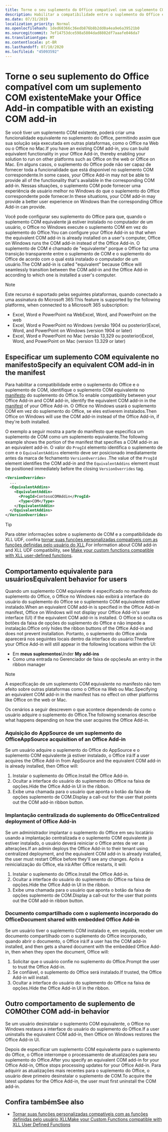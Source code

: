```yaml
---
title: Torne o seu suplemento do Office compatível com um suplemento COM existente
description: Habilitar a compatibilidade entre o suplemento do Office e o suplemento COM equivalente
ms.date: 07/31/2019
localization_priority: Normal
ms.openlocfilehash: 1ded60366c36edb876b8b2dd0a4ea9e6a39521b0
ms.sourcegitcommit: 7ef14753dce598a5804dad8802df7aaafe046da7
ms.translationtype: MT
ms.contentlocale: pt-BR
ms.lasthandoff: 07/10/2020
ms.locfileid: "45093592"
---
```

# <a name="make-your-office-add-in-compatible-with-an-existing-com-add-in"></a><span data-ttu-id="b1287-103">Torne o seu suplemento do Office compatível com um suplemento COM existente</span><span class="sxs-lookup"><span data-stu-id="b1287-103">Make your Office Add-in compatible with an existing COM add-in</span></span>

<span data-ttu-id="b1287-104">Se você tiver um suplemento COM existente, poderá criar uma funcionalidade equivalente no suplemento do Office, permitindo assim que sua solução seja executada em outras plataformas, como o Office na Web ou o Office no Mac.</span><span class="sxs-lookup"><span data-stu-id="b1287-104">If you have an existing COM add-in, you can build equivalent functionality in your Office Add-in, thereby enabling your solution to run on other platforms such as Office on the web or Office on Mac.</span></span> <span data-ttu-id="b1287-105">Em alguns casos, o suplemento do Office pode não ser capaz de fornecer toda a funcionalidade que está disponível no suplemento COM correspondente.</span><span class="sxs-lookup"><span data-stu-id="b1287-105">In some cases, your Office Add-in may not be able to provide all of the functionality that's available in the corresponding COM add-in.</span></span> <span data-ttu-id="b1287-106">Nessas situações, o suplemento COM pode fornecer uma experiência de usuário melhor no Windows do que o suplemento do Office correspondente pode fornecer.</span><span class="sxs-lookup"><span data-stu-id="b1287-106">In these situations, your COM add-in may provide a better user experience on Windows than the corresponding Office Add-in can provide.</span></span>

<span data-ttu-id="b1287-107">Você pode configurar seu suplemento do Office para que, quando o suplemento COM equivalente já estiver instalado no computador de um usuário, o Office no Windows execute o suplemento COM em vez do suplemento do Office.</span><span class="sxs-lookup"><span data-stu-id="b1287-107">You can configure your Office Add-in so that when the equivalent COM add-in is already installed on a user's computer, Office on Windows runs the COM add-in instead of the Office Add-in.</span></span> <span data-ttu-id="b1287-108">O suplemento de COM é chamado de "equivalente" porque o Office faz uma transição transparente entre o suplemento de COM e o suplemento do Office de acordo com o qual está instalado o computador de um usuário.</span><span class="sxs-lookup"><span data-stu-id="b1287-108">The COM add-in is called "equivalent" because Office will seamlessly transition between the COM add-in and the Office Add-in according to which one is installed a user's computer.</span></span>

> [!NOTE]
> <span data-ttu-id="b1287-109">Este recurso é suportado pelas seguintes plataformas, quando conectado a uma assinatura do Microsoft 365:</span><span class="sxs-lookup"><span data-stu-id="b1287-109">This feature is supported by the following platforms, when connected to a Microsoft 365 subscription:</span></span>
> - <span data-ttu-id="b1287-110">Excel, Word e PowerPoint na Web</span><span class="sxs-lookup"><span data-stu-id="b1287-110">Excel, Word, and PowerPoint on the web</span></span>
> - <span data-ttu-id="b1287-111">Excel, Word e PowerPoint no Windows (versão 1904 ou posterior)</span><span class="sxs-lookup"><span data-stu-id="b1287-111">Excel, Word, and PowerPoint on Windows (version 1904 or later)</span></span>
> - <span data-ttu-id="b1287-112">Excel, Word e PowerPoint no Mac (versão 13,329 ou posterior)</span><span class="sxs-lookup"><span data-stu-id="b1287-112">Excel, Word, and PowerPoint on Mac (version 13.329 or later)</span></span>

## <a name="specify-an-equivalent-com-add-in-in-the-manifest"></a><span data-ttu-id="b1287-113">Especificar um suplemento COM equivalente no manifesto</span><span class="sxs-lookup"><span data-stu-id="b1287-113">Specify an equivalent COM add-in in the manifest</span></span>

<span data-ttu-id="b1287-114">Para habilitar a compatibilidade entre o suplemento do Office e o suplemento de COM, identifique o suplemento COM equivalente no [manifesto](add-in-manifests.md) do suplemento do Office.</span><span class="sxs-lookup"><span data-stu-id="b1287-114">To enable compatibility between your Office Add-in and COM add-in, identify the equivalent COM add-in in the [manifest](add-in-manifests.md) of your Office Add-in.</span></span> <span data-ttu-id="b1287-115">O Office no Windows usará o suplemento COM em vez do suplemento do Office, se eles estiverem instalados.</span><span class="sxs-lookup"><span data-stu-id="b1287-115">Then Office on Windows will use the COM add-in instead of the Office Add-in, if they're both installed.</span></span>

<span data-ttu-id="b1287-116">O exemplo a seguir mostra a parte do manifesto que especifica um suplemento de COM como um suplemento equivalente.</span><span class="sxs-lookup"><span data-stu-id="b1287-116">The following example shows the portion of the manifest that specifies a COM add-in as an equivalent add-in.</span></span> <span data-ttu-id="b1287-117">O valor do `ProgId` elemento identifica o suplemento de com e o `EquivalentAddins` elemento deve ser posicionado imediatamente antes da marca de fechamento `VersionOverrides` .</span><span class="sxs-lookup"><span data-stu-id="b1287-117">The value of the `ProgId` element identifies the COM add-in and the `EquivalentAddins` element must be positioned immediately before the closing `VersionOverrides` tag.</span></span>

```xml
<VersionOverrides>
  ...
  <EquivalentAddins>
    <EquivalentAddin>
      <ProgId>ContosoCOMAddin</ProgId>
      <Type>COM</Type>
    </EquivalentAddin>
  </EquivalentAddins>
</VersionOverrides>
```

> [!TIP]
> <span data-ttu-id="b1287-118">Para obter informações sobre o suplemento de COM e a compatibilidade do XLL UDF, confira [tornar suas funções personalizadas compatíveis com as funções definidas pelo usuário do XLL](../excel/make-custom-functions-compatible-with-xll-udf.md).</span><span class="sxs-lookup"><span data-stu-id="b1287-118">For information about COM add-in and XLL UDF compatibility, see [Make your custom functions compatible with XLL user-defined functions](../excel/make-custom-functions-compatible-with-xll-udf.md).</span></span>

## <a name="equivalent-behavior-for-users"></a><span data-ttu-id="b1287-119">Comportamento equivalente para usuários</span><span class="sxs-lookup"><span data-stu-id="b1287-119">Equivalent behavior for users</span></span>

<span data-ttu-id="b1287-120">Quando um suplemento COM equivalente é especificado no manifesto do suplemento do Office, o Office no Windows não exibirá a interface do usuário do suplemento do Office se o suplemento COM equivalente estiver instalado.</span><span class="sxs-lookup"><span data-stu-id="b1287-120">When an equivalent COM add-in is specified in the Office Add-in manifest, Office on Windows will not display your Office Add-in's user interface (UI) if the equivalent COM add-in is installed.</span></span> <span data-ttu-id="b1287-121">O Office só oculta os botões da faixa de opções do suplemento do Office e não impede a instalação.</span><span class="sxs-lookup"><span data-stu-id="b1287-121">Office only hides the ribbon buttons of the Office Add-in and does not prevent installation.</span></span> <span data-ttu-id="b1287-122">Portanto, o suplemento do Office ainda aparecerá nos seguintes locais dentro da interface do usuário:</span><span class="sxs-lookup"><span data-stu-id="b1287-122">Therefore your Office Add-in will still appear in the following locations within the UI:</span></span>

- <span data-ttu-id="b1287-123">Em **meus suplementos**</span><span class="sxs-lookup"><span data-stu-id="b1287-123">Under **My add-ins**</span></span>
- <span data-ttu-id="b1287-124">Como uma entrada no Gerenciador de faixa de opções</span><span class="sxs-lookup"><span data-stu-id="b1287-124">As an entry in the ribbon manager</span></span>

> [!NOTE]
> <span data-ttu-id="b1287-125">A especificação de um suplemento COM equivalente no manifesto não tem efeito sobre outras plataformas como o Office na Web ou Mac.</span><span class="sxs-lookup"><span data-stu-id="b1287-125">Specifying an equivalent COM add-in in the manifest has no effect on other platforms like Office on the web or Mac.</span></span>

<span data-ttu-id="b1287-126">Os cenários a seguir descrevem o que acontece dependendo de como o usuário adquire o suplemento do Office.</span><span class="sxs-lookup"><span data-stu-id="b1287-126">The following scenarios describe what happens depending on how the user acquires the Office Add-in.</span></span>

### <a name="appsource-acquisition-of-an-office-add-in"></a><span data-ttu-id="b1287-127">Aquisição do AppSource de um suplemento do Office</span><span class="sxs-lookup"><span data-stu-id="b1287-127">AppSource acquisition of an Office Add-in</span></span>

<span data-ttu-id="b1287-128">Se um usuário adquire o suplemento do Office do AppSource e o suplemento COM equivalente já estiver instalado, o Office irá:</span><span class="sxs-lookup"><span data-stu-id="b1287-128">If a user acquires the Office Add-in from AppSource and the equivalent COM add-in is already installed, then Office will:</span></span>

1. <span data-ttu-id="b1287-129">Instalar o suplemento do Office.</span><span class="sxs-lookup"><span data-stu-id="b1287-129">Install the Office Add-in.</span></span>
2. <span data-ttu-id="b1287-130">Ocultar a interface do usuário do suplemento do Office na faixa de opções.</span><span class="sxs-lookup"><span data-stu-id="b1287-130">Hide the Office Add-in UI in the ribbon.</span></span>
3. <span data-ttu-id="b1287-131">Exibe uma chamada para o usuário que aponta o botão da faixa de opções suplemento de COM.</span><span class="sxs-lookup"><span data-stu-id="b1287-131">Display a call-out for the user that points out the COM add-in ribbon button.</span></span>

### <a name="centralized-deployment-of-office-add-in"></a><span data-ttu-id="b1287-132">Implantação centralizada do suplemento do Office</span><span class="sxs-lookup"><span data-stu-id="b1287-132">Centralized deployment of Office Add-in</span></span>

<span data-ttu-id="b1287-133">Se um administrador implantar o suplemento do Office em seu locatário usando a implantação centralizada e o suplemento COM equivalente já estiver instalado, o usuário deverá reiniciar o Office antes de ver as alterações.</span><span class="sxs-lookup"><span data-stu-id="b1287-133">If an admin deploys the Office Add-in to their tenant using centralized deployment, and the equivalent COM add-in is already installed, the user must restart Office before they'll see any changes.</span></span> <span data-ttu-id="b1287-134">Após a reinicialização do Office, ela irá:</span><span class="sxs-lookup"><span data-stu-id="b1287-134">After Office restarts, it will:</span></span>

1. <span data-ttu-id="b1287-135">Instalar o suplemento do Office.</span><span class="sxs-lookup"><span data-stu-id="b1287-135">Install the Office Add-in.</span></span>
2. <span data-ttu-id="b1287-136">Ocultar a interface do usuário do suplemento do Office na faixa de opções.</span><span class="sxs-lookup"><span data-stu-id="b1287-136">Hide the Office Add-in UI in the ribbon.</span></span>
3. <span data-ttu-id="b1287-137">Exibe uma chamada para o usuário que aponta o botão da faixa de opções suplemento de COM.</span><span class="sxs-lookup"><span data-stu-id="b1287-137">Display a call-out for the user that points out the COM add-in ribbon button.</span></span>

### <a name="document-shared-with-embedded-office-add-in"></a><span data-ttu-id="b1287-138">Documento compartilhado com o suplemento incorporado do Office</span><span class="sxs-lookup"><span data-stu-id="b1287-138">Document shared with embedded Office Add-in</span></span>

<span data-ttu-id="b1287-139">Se um usuário tiver o suplemento COM instalado e, em seguida, receber um documento compartilhado com o suplemento do Office incorporado, quando abrir o documento, o Office irá:</span><span class="sxs-lookup"><span data-stu-id="b1287-139">If a user has the COM add-in installed, and then gets a shared document with the embedded Office Add-in, then when they open the document, Office will:</span></span>

1. <span data-ttu-id="b1287-140">Solicitar que o usuário confie no suplemento do Office.</span><span class="sxs-lookup"><span data-stu-id="b1287-140">Prompt the user to trust the Office Add-in.</span></span>
2. <span data-ttu-id="b1287-141">Se confiável, o suplemento do Office será instalado.</span><span class="sxs-lookup"><span data-stu-id="b1287-141">If trusted, the Office Add-in will install.</span></span>
3. <span data-ttu-id="b1287-142">Ocultar a interface do usuário do suplemento do Office na faixa de opções.</span><span class="sxs-lookup"><span data-stu-id="b1287-142">Hide the Office Add-in UI in the ribbon.</span></span>

## <a name="other-com-add-in-behavior"></a><span data-ttu-id="b1287-143">Outro comportamento de suplemento de COM</span><span class="sxs-lookup"><span data-stu-id="b1287-143">Other COM add-in behavior</span></span>

<span data-ttu-id="b1287-144">Se um usuário desinstalar o suplemento COM equivalente, o Office no Windows restaura a interface do usuário do suplemento do Office.</span><span class="sxs-lookup"><span data-stu-id="b1287-144">If a user uninstalls the equivalent COM add-in, then Office on Windows restores the Office Add-in UI.</span></span>

<span data-ttu-id="b1287-145">Depois de especificar um suplemento COM equivalente para o suplemento do Office, o Office interrompe o processamento de atualizações para seu suplemento do Office.</span><span class="sxs-lookup"><span data-stu-id="b1287-145">After you specify an equivalent COM add-in for your Office Add-in, Office stops processing updates for your Office Add-in.</span></span> <span data-ttu-id="b1287-146">Para adquirir as atualizações mais recentes para o suplemento do Office, o usuário deve primeiro desinstalar o suplemento de COM.</span><span class="sxs-lookup"><span data-stu-id="b1287-146">To acquire the latest updates for the Office Add-in, the user must first uninstall the COM add-in.</span></span>

## <a name="see-also"></a><span data-ttu-id="b1287-147">Confira também</span><span class="sxs-lookup"><span data-stu-id="b1287-147">See also</span></span>

- [<span data-ttu-id="b1287-148">Tornar suas funções personalizadas compatíveis com as funções definidas pelo usuário XLL</span><span class="sxs-lookup"><span data-stu-id="b1287-148">Make your Custom Functions compatible with XLL User Defined Functions</span></span>](../excel/make-custom-functions-compatible-with-xll-udf.md)
